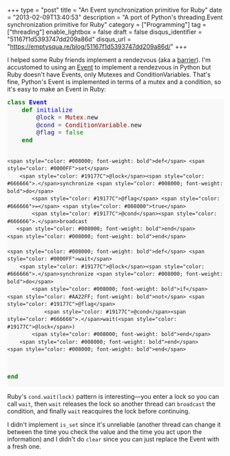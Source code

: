+++
type = "post"
title = "An Event synchronization primitive for Ruby"
date = "2013-02-09T13:40:53"
description = "A port of Python's threading.Event synchronization primitive for Ruby"
category = ["Programming"]
tag = ["threading"]
enable_lightbox = false
draft = false
disqus_identifier = "51167f1d5393747dd209a86d"
disqus_url = "https://emptysqua.re/blog/51167f1d5393747dd209a86d/"
+++

<p>I helped some Ruby friends implement a rendezvous (aka a <a href="http://en.wikipedia.org/wiki/Barrier_%28computer_science%29">barrier</a>). I'm accustomed to using an <a href="http://docs.python.org/2/library/threading.html#threading.Event">Event</a> to implement a rendezvous in Python but Ruby doesn't have Events, only Mutexes and ConditionVariables. That's fine, Python's Event is implemented in terms of a mutex and a condition, so it's easy to make an Event in Ruby:</p>
<div class="codehilite" style="background: #f8f8f8"><pre style="line-height: 125%"><span style="color: #008000; font-weight: bold">class</span> <span style="color: #0000FF; font-weight: bold">Event</span>
    <span style="color: #008000; font-weight: bold">def</span> <span style="color: #0000FF">initialize</span>
        <span style="color: #19177C">@lock</span> <span style="color: #666666">=</span> <span style="color: #880000">Mutex</span><span style="color: #666666">.</span>new
        <span style="color: #19177C">@cond</span> <span style="color: #666666">=</span> <span style="color: #880000">ConditionVariable</span><span style="color: #666666">.</span>new
        <span style="color: #19177C">@flag</span> <span style="color: #666666">=</span> <span style="color: #008000">false</span>
    <span style="color: #008000; font-weight: bold">end</span>

    <span style="color: #008000; font-weight: bold">def</span> <span style="color: #0000FF">set</span>
        <span style="color: #19177C">@lock</span><span style="color: #666666">.</span>synchronize <span style="color: #008000; font-weight: bold">do</span>
            <span style="color: #19177C">@flag</span> <span style="color: #666666">=</span> <span style="color: #008000">true</span>
            <span style="color: #19177C">@cond</span><span style="color: #666666">.</span>broadcast
       <span style="color: #008000; font-weight: bold">end</span>
    <span style="color: #008000; font-weight: bold">end</span>

    <span style="color: #008000; font-weight: bold">def</span> <span style="color: #0000FF">wait</span>
        <span style="color: #19177C">@lock</span><span style="color: #666666">.</span>synchronize <span style="color: #008000; font-weight: bold">do</span>
            <span style="color: #008000; font-weight: bold">if</span> <span style="color: #AA22FF; font-weight: bold">not</span> <span style="color: #19177C">@flag</span>
                <span style="color: #19177C">@cond</span><span style="color: #666666">.</span>wait(<span style="color: #19177C">@lock</span>)
            <span style="color: #008000; font-weight: bold">end</span>
        <span style="color: #008000; font-weight: bold">end</span>
    <span style="color: #008000; font-weight: bold">end</span>
<span style="color: #008000; font-weight: bold">end</span>
</pre></div>


<p>Ruby's <code>cond.wait(lock)</code> pattern is interesting&mdash;you enter a lock so you can call <code>wait</code>, then <code>wait</code> releases the lock so another thread can <code>broadcast</code> the condition, and finally <code>wait</code> reacquires the lock before continuing.</p>
<p>I didn't implement <code>is_set</code> since it's unreliable (another thread can change it between the time you check the value and the time you act upon the information) and I didn't do <code>clear</code> since you can just replace the Event with a fresh one.</p>
